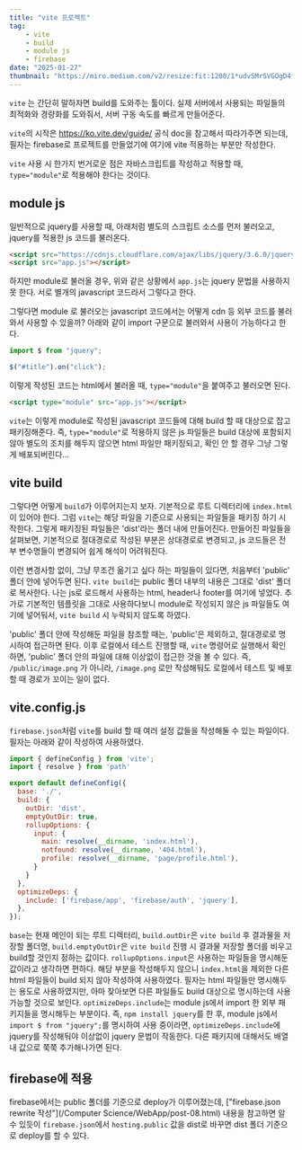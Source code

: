 ```yaml
---
title: "vite 프로젝트"
tag:
    - vite
    - build
    - module js
    - firebase
date: "2025-01-27"
thumbnail: "https://miro.medium.com/v2/resize:fit:1200/1*udvSMrSVGOgD4fxjMJHbOw.jpeg"
---
```


`vite` 는 간단히 말하자면 build를 도와주는 툴이다.
실제 서버에서 사용되는 파일들의 최적화와 경량화를 도와줘서, 서버 구동 속도를 빠르게 만들어준다.

`vite`의 시작은 <https://ko.vite.dev/guide/> 공식 doc을 참고해서 따라가주면 되는데, 필자는 firebase로 프로젝트를 만들었기에 여기에 vite 적용하는 부분만 작성한다.

`vite` 사용 시 한가지 번거로운 점은 자바스크립트를 작성하고 적용할 때, `type="module"`로 적용해야 한다는 것이다.

## module js

일반적으로 jquery를 사용할 때, 아래처럼 별도의 스크립트 소스를 먼저 불러오고, jquery를 적용한 js 코드를 불러온다.

```html
<script src="https://cdnjs.cloudflare.com/ajax/libs/jquery/3.6.0/jquery.min.js"></script>
<script src="app.js"></script>
```

하지만 module로 불러올 경우, 위와 같은 상황에서 `app.js`는 jquery 문법을 사용하지 못 한다.
서로 별개의 javascript 코드라서 그렇다고 한다.

그렇다면 module 로 불러오는 javascript 코드에서는 어떻게 cdn 등 외부 코드를 불러와서 사용할 수 있을까?
아래와 같이 import 구문으로 불러와서 사용이 가능하다고 한다.

```javascript
import $ from "jquery";

$("#title").on("click");
```

이렇게 작성된 코드는 html에서 불러올 때, `type="module"`을 붙여주고 불러오면 된다.

```html
<script type="module" src="app.js"></script>
```

`vite`는 이렇게 module로 작성된 javascript 코드들에 대해 build 할 때 대상으로 잡고 패키징해준다.
즉, `type="module"`로 적용하지 않은 js 파일들은 build 대상에 포함되지 않아 별도의 조치를 해두지 않으면 html 파일만 패키징되고, 확인 안 할 경우 그냥 그렇게 배포되버린다...

## vite build

그렇다면 어떻게 `build`가 이루어지는지 보자.
기본적으로 루트 디렉터리에 `index.html`이 있어야 한다. 그럼 `vite`는 해당 파일을 기준으로 사용되는 파일들을 패키징 하기 시작한다.
그렇게 패키징된 파일들은 'dist'라는 폴더 내에 만들어진다. 만들어진 파일들을 살펴보면, 기본적으로 절대경로로 작성된 부분은 상대경로로 변경되고, js 코드들은 전부 변수명들이 변경되어 쉽게 해석이 어려워진다.

이런 변경사항 없이, 그냥 무조건 옮기고 싶다 하는 파일들이 있다면, 처음부터 'public' 폴더 안에 넣어두면 된다.
`vite build`는 public 폴더 내부의 내용은 그대로 'dist' 폴더로 복사한다. 나는 js로 로드해서 사용하는 html, header나 footer를 여기에 넣었다.
추가로 기본적인 템플릿을 그대로 사용하다보니 module로 작성되지 않은 js 파일들도 여기에 넣어둬서, `vite build` 시 누락되지 않도록 하였다.

'public' 폴더 안에 작성해둔 파일을 참조할 때는, 'public'은 제외하고, 절대경로로 명시하여 접근하면 된다.
이후 로컬에서 테스트 진행할 때, `vite` 명령어로 실행해서 확인하면, 'public' 폴더 안의 파일에 대해 이상없이 접근한 것을 볼 수 있다.
즉, `/public/image.png` 가 아니라, `/image.png` 로만 작성해둬도 로컬에서 테스트 및 배포할 때 경로가 꼬이는 일이 없다.

## vite.config.js

`firebase.json`처럼 `vite`를 build 할 때 여러 설정 값들을 작성해둘 수 있는 파일이다.
필자는 아래와 같이 작성하여 사용하였다.

```javascript
import { defineConfig } from 'vite';
import { resolve } from 'path'

export default defineConfig({
  base: './',
  build: {
    outDir: 'dist',
    emptyOutDir: true,
    rollupOptions: {
      input: {
        main: resolve(__dirname, 'index.html'),
        notfound: resolve(__dirname, '404.html'),
        profile: resolve(__dirname, 'page/profile.html'),
      }
    }
  },
  optimizeDeps: {
    include: ['firebase/app', 'firebase/auth', 'jquery'],
  },
});
```

`base`는 현재 메인이 되는 루트 디렉터리, `build.outDir`은 `vite build` 후 결과물을 저장할 폴더명, `build.emptyOutDir`은 `vite build` 진행 시 결과물 저장할 폴더를 비우고 build할 것인지 정하는 값이다.
`rollupOptions.input`은 사용하는 파일들을 명시해둔 값이라고 생각하면 편하다. 해당 부분을 작성해두지 않으니 `index.html`을 제외한 다른 html 파일들이 build 되지 않아 작성하여 사용하였다.
필자는 html 파일들만 명시해두는 용도로 사용하였지만, 아마 찾아보면 다른 파일들도 build 대상으로 명시하는데 사용 가능할 것으로 보인다.
`optimizeDeps.include`는 module js에서 import 한 외부 패키지들을 명시해두는 부분이다.
즉, `npm install jquery`를 한 후, module js에서 `import $ from "jquery";`를 명시하여 사용 중이라면, `optimizeDeps.include`에 jquery를 작성해둬야 이상없이 jquery 문법이 작동한다.
다른 패키지에 대해서도 배열 내 값으로 쭉쭉 추가해나가면 된다.

## firebase에 적용

firebase에서는 public 폴더를 기준으로 deploy가 이루어졌는데, ["firebase.json rewrite 작성"](/Computer Science/WebApp/post-08.html) 내용을 참고하면 알 수 있듯이 `firebase.json`에서 `hosting.public` 값을 dist로 바꾸면 dist 폴더 기준으로 deploy를 할 수 있다.